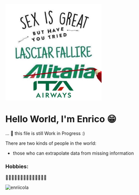 <img src="./alitalia.jpg" alt="alitalia" width="300">


# Hello World, I'm Enrico 😁
... 🔭 this file is still Work in Progress :)





There are two kinds of people in the world:
- those who can extrapolate data from missing information


### Hobbies:
🏋🏻‍♀️🍏🏐🤽🏻‍♂️🚵🏻‍♂️🧑🏻‍💻

<p><img src="https://github-readme-stats.vercel.app/api/top-langs?username=enriicola&show_icons=true&locale=en&layout=compact&theme=dark" alt="enriicola" /></p>
<!--
<p>&nbsp;<img align="center" src="https://github-readme-stats.vercel.app/api?username=enriicola&show_icons=true&theme=dark" alt="enriicola" /></p>
-->
<p></p>
<br/>



